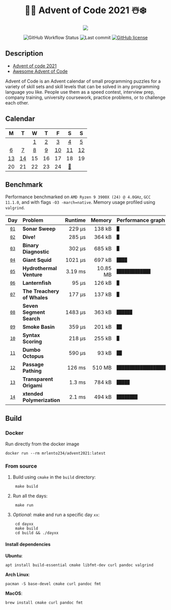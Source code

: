 <div align="center">

# 🎅🎄 Advent of Code 2021 ☃️❄️
 

![](https://img.shields.io/badge/stars%20⭐-28-gold.svg)

![GitHub Workflow Status](https://img.shields.io/github/workflow/status/lento234/advent2021/CMake)
![Last commit](https://img.shields.io/github/last-commit/lento234/advent2021)
[![GitHub license](https://img.shields.io/github/license/lento234/advent2021?color=blue)](https://github.com/lento234/advent2021/blob/main/LICENSE)

</div>


## Description

- [Advent of code 2021](https://adventofcode.com/2021/)
- [Awesome Advent of Code](https://github.com/Bogdanp/awesome-advent-of-code)


Advent of Code is an Advent calendar of small programming puzzles for a variety of skill sets and skill levels that can be solved in any programming language you like. People use them as a speed contest, interview prep, company training, university coursework, practice problems, or to challenge each other. 

## Calendar

|           M           |           T           |          W           |          T           |           F           |              S              |           S           |
| :-------------------: | :-------------------: | :------------------: | :------------------: | :-------------------: | :-------------------------: | :-------------------: |
|                       |                       | [1](day01/README.md) | [2](day02/README.md) | [3](day03/README.md)  |    [4](day04/README.md)     | [5](day05/README.md)  |
| [6](day06/README.md)  | [7](day07/README.md)  | [8](day08/README.md) | [9](day09/README.md) | [10](day10/README.md) |    [11](day11/README.md)    | [12](day12/README.md) |
| [13](day13/README.md) | [14](day14/README.md) |          15          |          16          |          17           |             18              |          19           |
|          20           |          21           |          22          |          23          |          24           | [🎁](https://bit.ly/3pnrWiY) |                       |

## Benchmark

Performance benchmarked on `AMD Ryzen 9 3900X (24) @ 4.0GHz`, `GCC 11.1.0`, and with flags `-O3 -march=native`. Memory usage profiled using `valgrind`.


|            Day             | Problem                     | Runtime |   Memory | Performance graph (`█ == 250 μs`)           |
| :------------------------: | :-------------------------- | ------: | -------: | :------------------------------------------ |
| [`01`](day01/src/main.cpp) | **Sonar Sweep**             |  229 μs |   138 kB | `█`                                         |
| [`02`](day02/src/main.cpp) | **Dive!**                   |  285 μs |   364 kB | `█`                                         |
| [`03`](day03/src/main.cpp) | **Binary Diagnostic**       |  302 μs |   685 kB | `█`                                         |
| [`04`](day04/src/main.cpp) | **Giant Squid**             | 1021 μs |   697 kB | `████`                                      |
| [`05`](day05/src/main.cpp) | **Hydrothermal Venture**    | 3.19 ms | 10.85 MB | `█████████████`                             |
| [`06`](day06/src/main.cpp) | **Lanternfish**             |   95 μs |   126 kB | `█`                                         |
| [`07`](day07/src/main.cpp) | **The Treachery of Whales** |  177 μs |   137 kB | `█`                                         |
| [`08`](day08/src/main.cpp) | **Seven Segment Search**    | 1483 μs |   363 kB | `██████`                                    |
| [`09`](day09/src/main.cpp) | **Smoke Basin**             |  359 μs |   201 kB | `██`                                        |
| [`10`](day10/src/main.cpp) | **Syntax Scoring**          |  218 μs |   255 kB | `█`                                         |
| [`11`](day11/src/main.cpp) | **Dumbo Octopus**           |  590 μs |    93 kB | `██`                                        |
| [`12`](day12/src/main.cpp) | **Passage Pathing**         |  126 ms |   510 MB | `█████████████████████████████████████████` |
| [`13`](day13/src/main.cpp) | **Transparent Origami**     |  1.3 ms |   784 kB | `█████`                                     |
| [`14`](day14/src/main.cpp) | **xtended Polymerization**  |  2.1 ms |   494 kB | `████████`                                  |


## Build 

### Docker

Run directly from the docker image

    docker run --rm mrlento234/advent2021:latest

### From source

1. Build using `cmake` in the `build` directory:

        make build

2. Run all the days:

        make run

3. *Optional*: make and run a specific day `xx`:

        cd dayxx
        make build
        cd build && ./dayxx

#### Install dependencies

**Ubuntu**:
    
    apt install build-essential cmake libfmt-dev curl pandoc valgrind

**Arch Linux**:

    pacman -S base-devel cmake curl pandoc fmt

**MacOS**: 

    brew install cmake curl pandoc fmt
